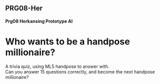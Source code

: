 ## PRG08-Her
#### Prg08 Herkansing Prototype AI

# Who wants to be a handpose millionaire?
A trivia quiz, using ML5 handpose to answer with.    
Can you answer 15 questions correctly, and become the next handpose millionaire?
